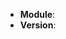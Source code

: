<!--
Thank you for reporting an issue.

Please fill in as much of the template below as you can.

Module: if known, please specify the affected module name. (examples: apollo-voyager-server, apollo-voyager-context)
Version: version of the affected module


If possible, please provide code that demonstrates the problem, keeping it as
simple and free of external dependencies as you can.
-->

* **Module**:
* **Version**:

<!-- Please provide more details below this comment. -->